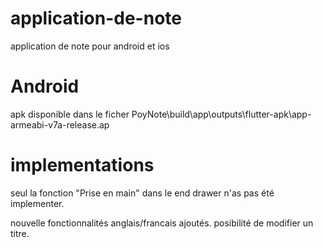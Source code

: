 # application-de-note
application de note pour android et ios
# Android
apk disponible dans le ficher PoyNote\build\app\outputs\flutter-apk\app-armeabi-v7a-release.ap

# implementations
seul la fonction "Prise en main" dans le end drawer n'as pas été implementer.

nouvelle fonctionnalités anglais/francais ajoutés.
posibilité de modifier un titre.

